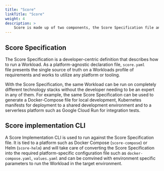 ```yaml
---
title: "Score"
linkTitle: "Score"
weight: 4
description: >
    Score is made up of two components, the Score Specification file and the Score implementation CLI tool.
---
```


## Score Specification

The Score Specification is a developer-centric definition that describes how to run a Workload. As a platform-agnostic declaration file, `score.yaml` file presents the single source of truth on a Workloads profile of requirements and works to utilize any platform or tooling.

With the Score Specification, the same Workload can be run on completely different technology stacks without the developer needing to be an expert in any of them. For example, the same Score Specification can be used to generate a Docker-Compose file for local development, Kubernetes manifests for deployment to a shared development environment and to a serverless platform such as Google Cloud Run for integration tests.

## Score implementation CLI

A Score Implementation CLI is used to run against the Score Specification file. It is tied to a platform such as Docker Compose (`score-compose`) or Helm (`score-helm`) and will take care of converting the Score Specification into the required platform-specific configuration file such as `docker-compose.yaml`, `values.yaml` and can be comvined with environment specific parameters to run the Workload in the target environment.
